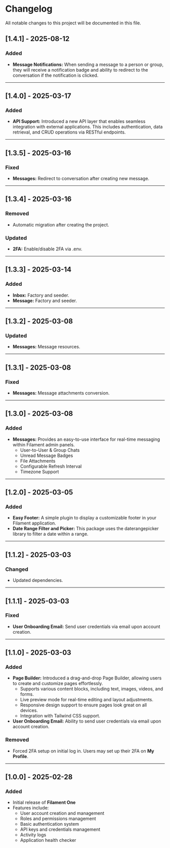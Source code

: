 # Changelog

All notable changes to this project will be documented in this file.

## [1.4.1] - 2025-08-12
### Added
- **Message Notifications:** When sending a message to a person or group, they will receive a notification badge and ability to redirect to the conversation if the notification is clicked.

---

## [1.4.0] - 2025-03-17
### Added
- **API Support:** Introduced a new API layer that enables seamless integration with external applications. This includes authentication, data retrieval, and CRUD operations via RESTful endpoints.

---

## [1.3.5] - 2025-03-16
### Fixed
- **Messages:** Redirect to conversation after creating new message.

---

## [1.3.4] - 2025-03-16
### Removed
- Automatic migration after creating the project.

### Updated
- **2FA:** Enable/disable 2FA via .env.

---

## [1.3.3] - 2025-03-14
### Added
- **Inbox:** Factory and seeder.
- **Message:** Factory and seeder.

---

## [1.3.2] - 2025-03-08
### Updated
- **Messages:** Message resources.

---

## [1.3.1] - 2025-03-08
### Fixed
- **Messages:** Message attachments conversion.

---

## [1.3.0] - 2025-03-08
### Added
- **Messages:** Provides an easy-to-use interface for real-time messaging within Filament admin panels.
  - User-to-User & Group Chats
  - Unread Message Badges
  - File Attachments
  - Configurable Refresh Interval
  - Timezone Support

---

## [1.2.0] - 2025-03-05
### Added
- **Easy Footer:** A simple plugin to display a customizable footer in your Filament application.
- **Date Range Filter and Picker:** This package uses the daterangepicker library to filter a date within a range.

---

## [1.1.2] - 2025-03-03
### Changed
- Updated dependencies.

---

## [1.1.1] - 2025-03-03
### Fixed
- **User Onboarding Email:** Send user credentials via email upon account creation.

---

## [1.1.0] - 2025-03-03
### Added
- **Page Builder:** Introduced a drag-and-drop Page Builder, allowing users to create and customize pages effortlessly.
  - Supports various content blocks, including text, images, videos, and forms.
  - Live preview mode for real-time editing and layout adjustments.
  - Responsive design support to ensure pages look great on all devices.
  - Integration with Tailwind CSS support.
- **User Onboarding Email:** Ability to send user credentials via email upon account creation.

### Removed
- Forced 2FA setup on initial log in. Users may set up their 2FA on **My Profile**.

---

## [1.0.0] - 2025-02-28
### Added
- Initial release of **Filament One**
- Features include:
  - User account creation and management
  - Roles and permissions management
  - Basic authentication system
  - API keys and credentials management
  - Activity logs
  - Application health checker